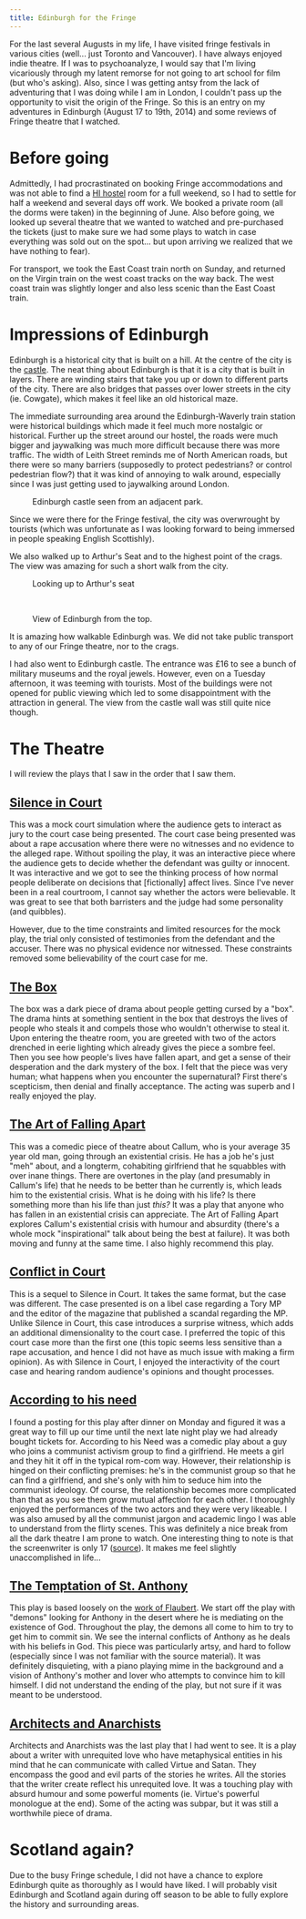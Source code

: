 ```yaml
---
title: Edinburgh for the Fringe
---
```

For the last several Augusts in my life, I have visited fringe festivals in various cities (well... just Toronto and Vancouver). I have always enjoyed indie theatre. If I was to psychoanalyze, I would say that I'm living vicariously through my latent remorse for not going to art school for film (but who's asking). Also, since I was getting antsy from the lack of adventuring that I was doing while I am in London, I couldn't pass up the opportunity to visit the origin of the Fringe. So this is an entry on my adventures in Edinburgh (August 17 to 19th, 2014) and some reviews of Fringe theatre that I watched.

<!--more-->
<h1>Before going</h1>
Admittedly, I had procrastinated on booking Fringe accommodations and was not able to find a <a href="https://www.hihostels.com">HI hostel</a> room for a full weekend, so I had to settle for half a weekend and several days off work. We booked a private room (all the dorms were taken) in the beginning of June. Also before going, we looked up several theatre that we wanted to watched and pre-purchased the tickets (just to make sure we had some plays to watch in case everything was sold out on the spot... but upon arriving we realized that we have nothing to fear).

For transport, we took the East Coast train north on Sunday, and returned on the Virgin train on the west coast tracks on the way back. The west coast train was slightly longer and also less scenic than the East Coast train.
<h1>Impressions of Edinburgh</h1>
Edinburgh is a historical city that is built on a hill. At the centre of the city is the <a href="http://www.edinburghcastle.gov.uk">castle</a>. The neat thing about Edinburgh is that it is a city that is built in layers. There are winding stairs that take you up or down to different parts of the city. There are also bridges that passes over lower streets in the city (ie. Cowgate), which makes it feel like an old historical maze.

The immediate surrounding area around the Edinburgh-Waverly train station were historical buildings which made it feel much more nostalgic or historical. Further up the street around our hostel, the roads were much bigger and jaywalking was much more difficult because there was more traffic. The width of Leith Street reminds me of North American roads, but there were so many barriers (supposedly to protect pedestrians? or control pedestrian flow?) that it was kind of annoying to walk around, especially since I was just getting used to jaywalking around London.

<figure>
  <img src="https://lh3.googleusercontent.com/-FdPOXglx4N0/U_PMi5HltUI/AAAAAAAAFnQ/HEk88chs_h8/w891-h668-no/IMG_20140817_161455.jpg" alt="">
  <figcaption>Edinburgh castle seen from an adjacent park.</figcaption>
</figure>

Since we were there for the Fringe festival, the city was overwrought by tourists (which was unfortunate as I was looking forward to being immersed in people speaking English Scottishly).

We also walked up to Arthur's Seat and to the highest point of the crags. The view was amazing for such a short walk from the city.

<figure>
  <img src="https://lh5.googleusercontent.com/-ePNZXk7cplg/U_PN1BvOwBI/AAAAAAAAFpk/oE7U0orHfxQ/w891-h668-no/IMG_20140818_140410.jpg" alt="">
  <figcaption>Looking up to Arthur's seat</figcaption>
</figure>&nbsp;

<figure>
  <img src="https://lh6.googleusercontent.com/-ywGIF4hElqg/U_POAitxdxI/AAAAAAAAFp8/vOT3hxUOmfA/w891-h668-no/IMG_20140818_143236.jpg" alt="">
  <figcaption>View of Edinburgh from the top.</figcaption>
</figure>

It is amazing how walkable Edinburgh was. We did not take public transport to any of our Fringe theatre, nor to the crags.

I had also went to Edinburgh castle. The entrance was £16 to see a bunch of military museums and the royal jewels. However, even on a Tuesday afternoon, it was teeming with tourists. Most of the buildings were not opened for public viewing which led to some disappointment with the attraction in general. The view from the castle wall was still quite nice though.
<h1>The Theatre</h1>
I will review the plays that I saw in the order that I saw them.
<h2><a href="https://tickets.edfringe.com/whats-on/silence-in-court">Silence in Court</a></h2>
This was a mock court simulation where the audience gets to interact as jury to the court case being presented. The court case being presented was about a rape accusation where there were no witnesses and no evidence to the alleged rape. Without spoiling the play, it was an interactive piece where the audience gets to decide whether the defendant was guilty or innocent. It was interactive and we got to see the thinking process of how normal people deliberate on decisions that [fictionally] affect lives. Since I've never been in a real courtroom, I cannot say whether the actors were believable. It was great to see that both barristers and the judge had some personality (and quibbles).

However, due to the time constraints and limited resources for the mock play, the trial only consisted of testimonies from the defendant and the accuser. There was no physical evidence nor witnessed. These constraints removed some believability of the court case for me.
<h2><a href="https://tickets.edfringe.com/whats-on/box-free">The Box</a></h2>
The box was a dark piece of drama about people getting cursed by a "box". The drama hints at something sentient in the box that destroys the lives of people who steals it and compels those who wouldn't otherwise to steal it. Upon entering the theatre room, you are greeted with two of the actors drenched in eerie lighting which already gives the piece a sombre feel. Then you see how people's lives have fallen apart, and get a sense of their desperation and the dark mystery of the box. I felt that the piece was very human; what happens when you encounter the supernatural? First there's scepticism, then denial and finally acceptance. The acting was superb and I really enjoyed the play.
<h2><a href="https://tickets.edfringe.com/whats-on/art-of-falling-apart">The Art of Falling Apart</a></h2>
This was a comedic piece of theatre about Callum, who is your average 35 year old man, going through an existential crisis. He has a job he's just "meh" about, and a longterm, cohabiting girlfriend that he squabbles with over inane things. There are overtones in the play (and presumably in Callum's life) that he needs to be better than he currently is, which leads him to the existential crisis. What is he doing with his life? Is there something more than his life than just <em>this?</em> It was a play that anyone who has fallen in an existential crisis can appreciate. The Art of Falling Apart explores Callum's existential crisis with humour and absurdity (there's a whole mock "inspirational" talk about being the best at failure). It was both moving and funny at the same time. I also highly recommend this play.
<h2><a href="https://tickets.edfringe.com/whats-on/conflict-in-court">Conflict in Court</a></h2>
This is a sequel to Silence in Court. It takes the same format, but the case was different. The case presented is on a libel case regarding a Tory MP and the editor of the magazine that published a scandal regarding the MP. Unlike Silence in Court, this case introduces a surprise witness, which adds an additional dimensionality to the court case. I preferred the topic of this court case more than the first one (this topic seems less sensitive than a rape accusation, and hence I did not have as much issue with making a firm opinion). As with Silence in Court, I enjoyed the interactivity of the court case and hearing random audience's opinions and thought processes.
<h2><a href="https://tickets.edfringe.com/whats-on/according-to-his-need">According to his need</a></h2>
I found a posting for this play after dinner on Monday and figured it was a great way to fill up our time until the next late night play we had already bought tickets for. According to his Need was a comedic play about a guy who joins a communist activism group to find a girlfriend. He meets a girl and they hit it off in the typical rom-com way. However, their relationship is hinged on their conflicting premises: he's in the communist group so that he can find a girlfriend, and she's only with him to seduce him into the communist ideology. Of course, the relationship becomes more complicated than that as you see them grow mutual affection for each other. I thoroughly enjoyed the performances of the two actors and they were very likeable. I was also amused by all the communist jargon and academic lingo I was able to understand from the flirty scenes. This was definitely a nice break from all the dark theatre I am prone to watch. One interesting thing to note is that the screenwriter is only 17 (<a href="http://www.broadwaybaby.com/show.php?id=700809">source</a>). It makes me feel slightly unaccomplished in life...
<h2><a href="https://tickets.edfringe.com/whats-on/temptation-of-st-anthony">The Temptation of St. Anthony</a></h2>
This play is based loosely on the <a href="http://en.wikipedia.org/wiki/The_Temptation_of_Saint_Anthony_%28Flaubert%29">work of Flaubert</a>. We start off the play with "demons" looking for Anthony in the desert where he is mediating on the existence of God. Throughout the play, the demons all come to him to try to get him to commit sin. We see the internal conflicts of Anthony as he deals with his beliefs in God. This piece was particularly artsy, and hard to follow (especially since I was not familiar with the source material). It was definitely disquieting, with a piano playing mime in the background and a vision of Anthony's mother and lover who attempts to convince him to kill himself. I did not understand the ending of the play, but not sure if it was meant to be understood.
<h2><a href="https://tickets.edfringe.com/whats-on/architects-and-anarchists">Architects and Anarchists</a></h2>
Architects and Anarchists was the last play that I had went to see. It is a play about a writer with unrequited love who have metaphysical entities in his mind that he can communicate with called Virtue and Satan. They encompass the good and evil parts of the stories he writes. All the stories that the writer create reflect his unrequited love. It was a touching play with absurd humour and some powerful moments (ie. Virtue's powerful monologue at the end). Some of the acting was subpar, but it was still a worthwhile piece of drama.
<h1>Scotland again?</h1>
Due to the busy Fringe schedule, I did not have a chance to explore Edinburgh quite as thoroughly as I would have liked. I will probably visit Edinburgh and Scotland again during off season to be able to fully explore the history and surrounding areas.
